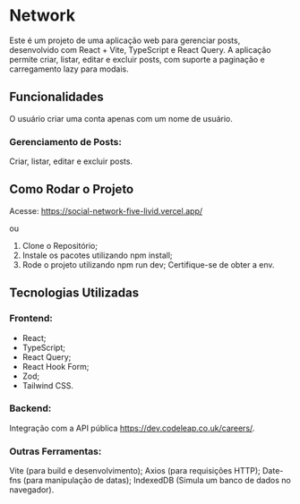 # Network
Este é um projeto de uma aplicação web para gerenciar posts, desenvolvido com React + Vite, TypeScript e React Query.
A aplicação permite criar, listar, editar e excluir posts, com suporte a paginação e carregamento lazy para modais.

## Funcionalidades
O usuário criar uma conta apenas com um nome de usuário.

### Gerenciamento de Posts:
Criar, listar, editar e excluir posts.

## Como Rodar o Projeto
Acesse: https://social-network-five-livid.vercel.app/

ou 

1. Clone o Repositório;
2. Instale os pacotes utilizando npm install;
3. Rode o projeto utilizando npm run dev;
Certifique-se de obter a env.

## Tecnologias Utilizadas
### Frontend:
- React;
- TypeScript;
- React Query;
- React Hook Form;
- Zod;
- Tailwind CSS.

### Backend:
Integração com a API pública https://dev.codeleap.co.uk/careers/.

### Outras Ferramentas:
Vite (para build e desenvolvimento);
Axios (para requisições HTTP);
Date-fns (para manipulação de datas);
IndexedDB (Simula um banco de dados no navegador).
